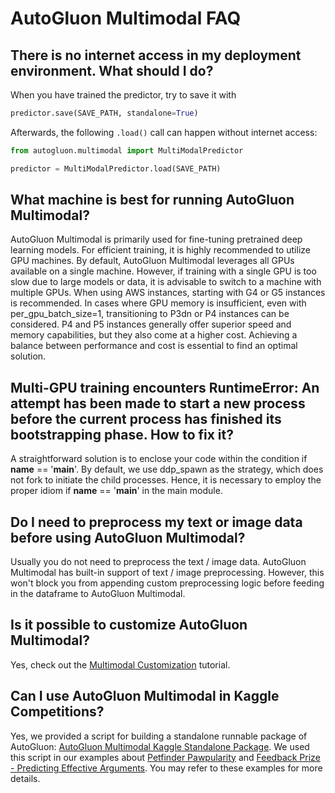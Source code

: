# AutoGluon Multimodal FAQ

## There is no internet access in my deployment environment. What should I do? 

When you have trained the predictor, try to save it with

```python
predictor.save(SAVE_PATH, standalone=True)
```

Afterwards, the following `.load()` call can happen without internet access:

```python
from autogluon.multimodal import MultiModalPredictor

predictor = MultiModalPredictor.load(SAVE_PATH)
```

## What machine is best for running AutoGluon Multimodal?
AutoGluon Multimodal is primarily used for fine-tuning pretrained deep learning models. 
For efficient training, it is highly recommended to utilize GPU machines. 
By default, AutoGluon Multimodal leverages all GPUs available on a single machine. 
However, if training with a single GPU is too slow due to large models or data, it is advisable to switch to a machine with multiple GPUs. 
When using AWS instances, starting with G4 or G5 instances is recommended. 
In cases where GPU memory is insufficient, even with per_gpu_batch_size=1, transitioning to P3dn or P4 instances can be considered.
P4 and P5 instances generally offer superior speed and memory capabilities, but they also come at a higher cost. 
Achieving a balance between performance and cost is essential to find an optimal solution.


## Multi-GPU training encounters RuntimeError: An attempt has been made to start a new process before the current process has finished its bootstrapping phase. How to fix it?
A straightforward solution is to enclose your code within the condition if __name__ == '__main__'. 
By default, we use ddp_spawn as the strategy, which does not fork to initiate the child processes. 
Hence, it is necessary to employ the proper idiom if __name__ == '__main__' in the main module.


## Do I need to preprocess my text or image data before using AutoGluon Multimodal?

Usually you do not need to preprocess the text / image data. AutoGluon Multimodal has built-in 
support of text / image preprocessing. However, this won't block you from appending custom preprocessing logic before 
feeding in the dataframe to AutoGluon Multimodal.


## Is it possible to customize AutoGluon Multimodal?

Yes, check out the [Multimodal Customization](advanced_topics/customization.ipynb) tutorial.

## Can I use AutoGluon Multimodal in Kaggle Competitions?

Yes, we provided a script for building a standalone runnable package of AutoGluon: [AutoGluon Multimodal Kaggle Standalone Package](https://www.kaggle.com/code/linuxdex/get-autogluon-standalone). 
We used this script in our examples about [Petfinder Pawpularity](https://github.com/autogluon/autogluon/tree/master/examples/automm/kaggle_pawpularity) 
and [Feedback Prize - Predicting Effective Arguments](https://github.com/autogluon/autogluon/tree/master/examples/automm/kaggle_feedback_prize). 
You may refer to these examples for more details.

